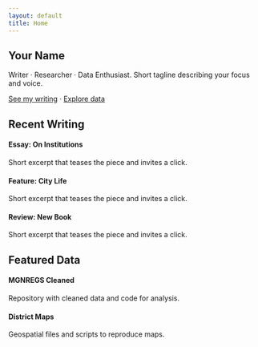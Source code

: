 ```yaml
---
layout: default
title: Home
---
```


<div class="container">

<section class="hero">
  <h1>Your Name</h1>
  <p>Writer · Researcher · Data Enthusiast. Short tagline describing your focus and voice.</p>
  <p><a href="/writing/" class="cta">See my writing</a> · <a href="/data/">Explore data</a></p>
</section>

<section class="section">
  <h2>Recent Writing</h2>
  <div class="card-grid">
    <article class="card"><h4>Essay: On Institutions</h4><p>Short excerpt that teases the piece and invites a click.</p></article>
    <article class="card"><h4>Feature: City Life</h4><p>Short excerpt that teases the piece and invites a click.</p></article>
    <article class="card"><h4>Review: New Book</h4><p>Short excerpt that teases the piece and invites a click.</p></article>
  </div>
</section>

<section class="section">
  <h2>Featured Data</h2>
  <div class="card-grid">
    <article class="card"><h4>MGNREGS Cleaned</h4><p>Repository with cleaned data and code for analysis.</p></article>
    <article class="card"><h4>District Maps</h4><p>Geospatial files and scripts to reproduce maps.</p></article>
  </div>
</section>

</div>
